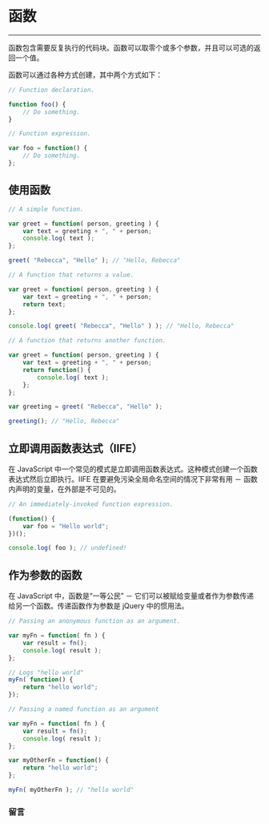 # 函数

-------

函数包含需要反复执行的代码块。函数可以取零个或多个参数，并且可以可选的返回一个值。

函数可以通过各种方式创建，其中两个方式如下：

```javascript
// Function declaration.

function foo() {
	// Do something.
}
```

```javascript
// Function expression.

var foo = function() {
	// Do something.
};
```

## 使用函数

```javascript
// A simple function.

var greet = function( person, greeting ) {
	var text = greeting + ", " + person;
	console.log( text );
};

greet( "Rebecca", "Hello" ); // "Hello, Rebecca"
```

```javascript
// A function that returns a value.

var greet = function( person, greeting ) {
	var text = greeting + ", " + person;
	return text;
};

console.log( greet( "Rebecca", "Hello" ) ); // "Hello, Rebecca"
```

```javascript
// A function that returns another function.

var greet = function( person, greeting ) {
	var text = greeting + ", " + person;
	return function() {
		console.log( text );
	};
};

var greeting = greet( "Rebecca", "Hello" );

greeting(); // "Hello, Rebecca"
```

## 立即调用函数表达式（IIFE）

在 JavaScript 中一个常见的模式是立即调用函数表达式。这种模式创建一个函数表达式然后立即执行。IIFE 在要避免污染全局命名空间的情况下非常有用 － 函数内声明的变量，在外部是不可见的。

```javascript
// An immediately-invoked function expression.

(function() {
	var foo = "Hello world";
})();

console.log( foo ); // undefined!
```

## 作为参数的函数

在 JavaScript 中，函数是“一等公民” － 它们可以被赋给变量或者作为参数传递给另一个函数。传递函数作为参数是 jQuery 中的惯用法。

```javascript
// Passing an anonymous function as an argument.

var myFn = function( fn ) {
	var result = fn();
	console.log( result );
};

// Logs "hello world"
myFn( function() {
	return "hello world";
});
```

```javascript
// Passing a named function as an argument

var myFn = function( fn ) {
	var result = fn();
	console.log( result );
};

var myOtherFn = function() {
	return "hello world";
};

myFn( myOtherFn ); // "hello world"
```

### 留言
<div class="ds-thread" data-thread-key="#docs/js/javascript-101/010functions" data-title="liyuechun.com.cn" data-url="liyuechun.com.cn"></div>

<script type="text/javascript">
var duoshuoQuery = {short_name:"liyuechun"};
	(function() {
		var ds = document.createElement('script');
		ds.type = 'text/javascript';ds.async = true;
		ds.src = (document.location.protocol == 'https:' ? 'https:' : 'http:') + '//static.duoshuo.com/embed.js';
		ds.charset = 'UTF-8';
		(document.getElementsByTagName('head')[0]
		 || document.getElementsByTagName('body')[0]).appendChild(ds);
	})();
	</script>

